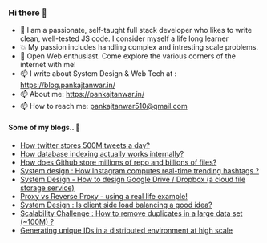 ### Hi there 👋

- 🔭 I am a passionate, self-taught full stack developer who likes to write clean, well-tested JS code. I consider myself a life long learner
- :boom: My passion includes handling complex and intresting scale problems. 
- 💬 Open Web enthusiast. Come explore the various corners of the internet with me!
- 📫 I write about System Design & Web Tech at : https://blog.pankajtanwar.in/
- 📫 About me: https://pankajtanwar.in/
- 📫 How to reach me: pankajtanwar510@gmail.com

#### Some of my blogs.. 💬

- [How twitter stores 500M tweets a day?](https://blog.pankajtanwar.in/how-twitter-stores-500m-tweets-a-day-1)
- [How database indexing actually works internally?](https://blog.pankajtanwar.in/how-database-indexing-actually-works-internally)
- [How does Github store millions of repo and billions of files?](https://blog.pankajtanwar.in/how-does-github-store-millions-of-repo-and-billions-of-files)
- [System design : How Instagram computes real-time trending hashtags ?](https://blog.pankajtanwar.in/system-design-how-instagram-computes-real-time-trending-hashtags)
- [System Design - How to design Google Drive / Dropbox (a cloud file storage service)](https://blog.pankajtanwar.in/system-design-how-to-design-google-drive-dropbox-a-cloud-file-storage-service)
- [Proxy vs Reverse Proxy - using a real life example!](https://blog.pankajtanwar.in/proxy-vs-reverse-proxy-using-a-real-life-example)
- [System Design : Is client side load balancing a good idea?](https://blog.pankajtanwar.in/system-design-is-client-side-load-balancing-a-good-idea)
- [Scalability Challenge : How to remove duplicates in a large data set (~100M) ?](https://blog.pankajtanwar.in/scalability-challenge-how-to-remove-duplicates-in-a-large-data-set-100m)
- [Generating unique IDs in a distributed environment at high scale](https://blog.pankajtanwar.in/generating-unique-ids-in-a-distributed-environment-at-high-scale)

<!--
**Pankajtanwarbanna/pankajtanwarbanna** is a ✨ _special_ ✨ repository because its `README.md` (this file) appears on your GitHub profile.

Here are some ideas to get you started:

- 🔭 I am a passionate, self-taught MEAN developer who likes to write clean, well-tested code. I consider myself a life long learner
- 🔭 Leveling up on Angular & NodeJs :)
- 🔭 My passion inclues handling complex and intresting scale problems. 
- 🌱 I love every freakin' thing about the web.
- 👯 I’m looking to collaborate on intresting project ideas.
- 💬 Open Web enthusiast. Come explore the various corners of the internet with me!
- 📫 How to reach me: pankajtanwar510@gmail.com
- 📫 About me: https://pankajtanwarbanna.github.io/
-->
